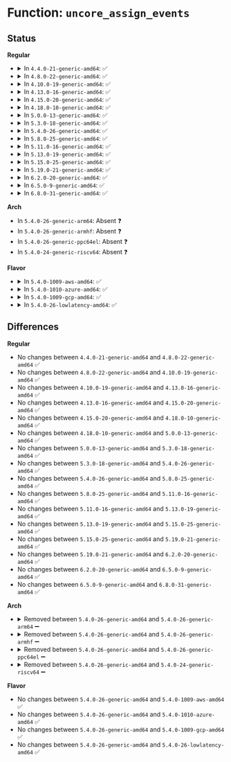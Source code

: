 # Function: <code>uncore_assign_events</code>

## Status
<b>Regular</b>
<ul>
<li>
<details>
<summary>In <code>4.4.0-21-generic-amd64</code>: ✅</summary>

```c
int uncore_assign_events(struct intel_uncore_box * box, int * assign, int n)
```

```json
{
  "name": "uncore_assign_events",
  "collision_type": "Unique Static",
  "inline_type": "No",
  "funcs": [
    {
      "addr": 18446744071578931984,
      "name": "uncore_assign_events",
      "external": false,
      "loc": "arch/x86/events/intel/uncore.c:411",
      "file": "arch/x86/events/intel/uncore.c",
      "inline": "seen, unknown",
      "caller_inline": [],
      "caller_func": [
        "arch/x86/events/intel/uncore.c:uncore_pmu_event_init",
        "arch/x86/events/intel/uncore.c:uncore_pmu_event_add"
      ]
    }
  ],
  "symbols": [
    {
      "addr": 18446744071578931984,
      "name": "uncore_assign_events",
      "section": ".text",
      "bind": "STB_LOCAL",
      "size": 602
    }
  ]
}
```
</details>
</li>
<li>
<details>
<summary>In <code>4.8.0-22-generic-amd64</code>: ✅</summary>

```c
int uncore_assign_events(struct intel_uncore_box * box, int * assign, int n)
```

```json
{
  "name": "uncore_assign_events",
  "collision_type": "Unique Static",
  "inline_type": "No",
  "funcs": [
    {
      "addr": 18446744071578929280,
      "name": "uncore_assign_events",
      "external": false,
      "loc": "arch/x86/events/intel/uncore.c:397",
      "file": "arch/x86/events/intel/uncore.c",
      "inline": "seen, unknown",
      "caller_inline": [],
      "caller_func": [
        "arch/x86/events/intel/uncore.c:uncore_pmu_event_init",
        "arch/x86/events/intel/uncore.c:uncore_pmu_event_add"
      ]
    }
  ],
  "symbols": [
    {
      "addr": 18446744071578929280,
      "name": "uncore_assign_events",
      "section": ".text",
      "bind": "STB_LOCAL",
      "size": 579
    }
  ]
}
```
</details>
</li>
<li>
<details>
<summary>In <code>4.10.0-19-generic-amd64</code>: ✅</summary>

```c
int uncore_assign_events(struct intel_uncore_box * box, int * assign, int n)
```

```json
{
  "name": "uncore_assign_events",
  "collision_type": "Unique Static",
  "inline_type": "No",
  "funcs": [
    {
      "addr": 18446744071578929760,
      "name": "uncore_assign_events",
      "external": false,
      "loc": "arch/x86/events/intel/uncore.c:403",
      "file": "arch/x86/events/intel/uncore.c",
      "inline": "seen, unknown",
      "caller_inline": [],
      "caller_func": [
        "arch/x86/events/intel/uncore.c:uncore_pmu_event_init",
        "arch/x86/events/intel/uncore.c:uncore_pmu_event_add"
      ]
    }
  ],
  "symbols": [
    {
      "addr": 18446744071578929760,
      "name": "uncore_assign_events",
      "section": ".text",
      "bind": "STB_LOCAL",
      "size": 585
    }
  ]
}
```
</details>
</li>
<li>
<details>
<summary>In <code>4.13.0-16-generic-amd64</code>: ✅</summary>

```c
int uncore_assign_events(struct intel_uncore_box * box, int * assign, int n)
```

```json
{
  "name": "uncore_assign_events",
  "collision_type": "Unique Static",
  "inline_type": "No",
  "funcs": [
    {
      "addr": 18446744071578923040,
      "name": "uncore_assign_events",
      "external": false,
      "loc": "arch/x86/events/intel/uncore.c:403",
      "file": "arch/x86/events/intel/uncore.c",
      "inline": "seen, unknown",
      "caller_inline": [],
      "caller_func": [
        "arch/x86/events/intel/uncore.c:uncore_pmu_event_init",
        "arch/x86/events/intel/uncore.c:uncore_pmu_event_add"
      ]
    }
  ],
  "symbols": [
    {
      "addr": 18446744071578923040,
      "name": "uncore_assign_events",
      "section": ".text",
      "bind": "STB_LOCAL",
      "size": 609
    }
  ]
}
```
</details>
</li>
<li>
<details>
<summary>In <code>4.15.0-20-generic-amd64</code>: ✅</summary>

```c
int uncore_assign_events(struct intel_uncore_box * box, int * assign, int n)
```

```json
{
  "name": "uncore_assign_events",
  "collision_type": "Unique Static",
  "inline_type": "No",
  "funcs": [
    {
      "addr": 18446744071578925136,
      "name": "uncore_assign_events",
      "external": false,
      "loc": "arch/x86/events/intel/uncore.c:403",
      "file": "arch/x86/events/intel/uncore.c",
      "inline": "seen, unknown",
      "caller_inline": [],
      "caller_func": [
        "arch/x86/events/intel/uncore.c:uncore_pmu_event_init",
        "arch/x86/events/intel/uncore.c:uncore_pmu_event_add"
      ]
    }
  ],
  "symbols": [
    {
      "addr": 18446744071578925136,
      "name": "uncore_assign_events",
      "section": ".text",
      "bind": "STB_LOCAL",
      "size": 615
    }
  ]
}
```
</details>
</li>
<li>
<details>
<summary>In <code>4.18.0-10-generic-amd64</code>: ✅</summary>

```c
int uncore_assign_events(struct intel_uncore_box * box, int * assign, int n)
```

```json
{
  "name": "uncore_assign_events",
  "collision_type": "Unique Static",
  "inline_type": "No",
  "funcs": [
    {
      "addr": 18446744071578927360,
      "name": "uncore_assign_events",
      "external": false,
      "loc": "arch/x86/events/intel/uncore.c:405",
      "file": "arch/x86/events/intel/uncore.c",
      "inline": "seen, unknown",
      "caller_inline": [],
      "caller_func": [
        "arch/x86/events/intel/uncore.c:uncore_pmu_event_init",
        "arch/x86/events/intel/uncore.c:uncore_pmu_event_add"
      ]
    }
  ],
  "symbols": [
    {
      "addr": 18446744071578927360,
      "name": "uncore_assign_events",
      "section": ".text",
      "bind": "STB_LOCAL",
      "size": 663
    }
  ]
}
```
</details>
</li>
<li>
<details>
<summary>In <code>5.0.0-13-generic-amd64</code>: ✅</summary>

```c
int uncore_assign_events(struct intel_uncore_box * box, int * assign, int n)
```

```json
{
  "name": "uncore_assign_events",
  "collision_type": "Unique Static",
  "inline_type": "No",
  "funcs": [
    {
      "addr": 18446744071578929936,
      "name": "uncore_assign_events",
      "external": false,
      "loc": "arch/x86/events/intel/uncore.c:405",
      "file": "arch/x86/events/intel/uncore.c",
      "inline": "seen, unknown",
      "caller_inline": [],
      "caller_func": [
        "arch/x86/events/intel/uncore.c:uncore_pmu_event_init",
        "arch/x86/events/intel/uncore.c:uncore_pmu_event_add"
      ]
    }
  ],
  "symbols": [
    {
      "addr": 18446744071578929936,
      "name": "uncore_assign_events",
      "section": ".text",
      "bind": "STB_LOCAL",
      "size": 663
    }
  ]
}
```
</details>
</li>
<li>
<details>
<summary>In <code>5.3.0-18-generic-amd64</code>: ✅</summary>

```c
int uncore_assign_events(struct intel_uncore_box * box, int * assign, int n)
```

```json
{
  "name": "uncore_assign_events",
  "collision_type": "Unique Static",
  "inline_type": "No",
  "funcs": [
    {
      "addr": 18446744071578935744,
      "name": "uncore_assign_events",
      "external": false,
      "loc": "arch/x86/events/intel/uncore.c:422",
      "file": "arch/x86/events/intel/uncore.c",
      "inline": "seen, unknown",
      "caller_inline": [],
      "caller_func": [
        "arch/x86/events/intel/uncore.c:uncore_pmu_event_init",
        "arch/x86/events/intel/uncore.c:uncore_pmu_event_add"
      ]
    }
  ],
  "symbols": [
    {
      "addr": 18446744071578935744,
      "name": "uncore_assign_events",
      "section": ".text",
      "bind": "STB_LOCAL",
      "size": 563
    }
  ]
}
```
</details>
</li>
<li>
<details>
<summary>In <code>5.4.0-26-generic-amd64</code>: ✅</summary>

```c
int uncore_assign_events(struct intel_uncore_box * box, int * assign, int n)
```

```json
{
  "name": "uncore_assign_events",
  "collision_type": "Unique Static",
  "inline_type": "No",
  "funcs": [
    {
      "addr": 18446744071578938224,
      "name": "uncore_assign_events",
      "external": false,
      "loc": "arch/x86/events/intel/uncore.c:422",
      "file": "arch/x86/events/intel/uncore.c",
      "inline": "seen, unknown",
      "caller_inline": [],
      "caller_func": [
        "arch/x86/events/intel/uncore.c:uncore_pmu_event_init",
        "arch/x86/events/intel/uncore.c:uncore_pmu_event_add"
      ]
    }
  ],
  "symbols": [
    {
      "addr": 18446744071578938224,
      "name": "uncore_assign_events",
      "section": ".text",
      "bind": "STB_LOCAL",
      "size": 563
    }
  ]
}
```
</details>
</li>
<li>
<details>
<summary>In <code>5.8.0-25-generic-amd64</code>: ✅</summary>

```c
int uncore_assign_events(struct intel_uncore_box * box, int * assign, int n)
```

```json
{
  "name": "uncore_assign_events",
  "collision_type": "Unique Static",
  "inline_type": "No",
  "funcs": [
    {
      "addr": 18446744071578944464,
      "name": "uncore_assign_events",
      "external": false,
      "loc": "arch/x86/events/intel/uncore.c:422",
      "file": "arch/x86/events/intel/uncore.c",
      "inline": "seen, unknown",
      "caller_inline": [],
      "caller_func": [
        "arch/x86/events/intel/uncore.c:uncore_pmu_event_init",
        "arch/x86/events/intel/uncore.c:uncore_pmu_event_add"
      ]
    }
  ],
  "symbols": [
    {
      "addr": 18446744071578944464,
      "name": "uncore_assign_events",
      "section": ".text",
      "bind": "STB_LOCAL",
      "size": 603
    }
  ]
}
```
</details>
</li>
<li>
<details>
<summary>In <code>5.11.0-16-generic-amd64</code>: ✅</summary>

```c
int uncore_assign_events(struct intel_uncore_box * box, int * assign, int n)
```

```json
{
  "name": "uncore_assign_events",
  "collision_type": "Unique Static",
  "inline_type": "No",
  "funcs": [
    {
      "addr": 18446744071578946208,
      "name": "uncore_assign_events",
      "external": false,
      "loc": "arch/x86/events/intel/uncore.c:427",
      "file": "arch/x86/events/intel/uncore.c",
      "inline": "seen, unknown",
      "caller_inline": [],
      "caller_func": [
        "arch/x86/events/intel/uncore.c:uncore_pmu_event_init",
        "arch/x86/events/intel/uncore.c:uncore_pmu_event_add"
      ]
    }
  ],
  "symbols": [
    {
      "addr": 18446744071578946208,
      "name": "uncore_assign_events",
      "section": ".text",
      "bind": "STB_LOCAL",
      "size": 603
    }
  ]
}
```
</details>
</li>
<li>
<details>
<summary>In <code>5.13.0-19-generic-amd64</code>: ✅</summary>

```c
int uncore_assign_events(struct intel_uncore_box * box, int * assign, int n)
```

```json
{
  "name": "uncore_assign_events",
  "collision_type": "Unique Static",
  "inline_type": "No",
  "funcs": [
    {
      "addr": 18446744071578951104,
      "name": "uncore_assign_events",
      "external": false,
      "loc": "arch/x86/events/intel/uncore.c:443",
      "file": "arch/x86/events/intel/uncore.c",
      "inline": "seen, unknown",
      "caller_inline": [],
      "caller_func": [
        "arch/x86/events/intel/uncore.c:uncore_pmu_event_init",
        "arch/x86/events/intel/uncore.c:uncore_pmu_event_add"
      ]
    }
  ],
  "symbols": [
    {
      "addr": 18446744071578951104,
      "name": "uncore_assign_events",
      "section": ".text",
      "bind": "STB_LOCAL",
      "size": 603
    }
  ]
}
```
</details>
</li>
<li>
<details>
<summary>In <code>5.15.0-25-generic-amd64</code>: ✅</summary>

```c
int uncore_assign_events(struct intel_uncore_box * box, int * assign, int n)
```

```json
{
  "name": "uncore_assign_events",
  "collision_type": "Unique Static",
  "inline_type": "No",
  "funcs": [
    {
      "addr": 18446744071578961216,
      "name": "uncore_assign_events",
      "external": false,
      "loc": "arch/x86/events/intel/uncore.c:443",
      "file": "arch/x86/events/intel/uncore.c",
      "inline": "seen, unknown",
      "caller_inline": [],
      "caller_func": [
        "arch/x86/events/intel/uncore.c:uncore_pmu_event_init",
        "arch/x86/events/intel/uncore.c:uncore_pmu_event_add"
      ]
    }
  ],
  "symbols": [
    {
      "addr": 18446744071578961216,
      "name": "uncore_assign_events",
      "section": ".text",
      "bind": "STB_LOCAL",
      "size": 876
    }
  ]
}
```
</details>
</li>
<li>
<details>
<summary>In <code>5.19.0-21-generic-amd64</code>: ✅</summary>

```c
int uncore_assign_events(struct intel_uncore_box * box, int * assign, int n)
```

```json
{
  "name": "uncore_assign_events",
  "collision_type": "Unique Static",
  "inline_type": "No",
  "funcs": [
    {
      "addr": 18446744071578971856,
      "name": "uncore_assign_events",
      "external": false,
      "loc": "arch/x86/events/intel/uncore.c:443",
      "file": "arch/x86/events/intel/uncore.c",
      "inline": "seen, unknown",
      "caller_inline": [],
      "caller_func": [
        "arch/x86/events/intel/uncore.c:uncore_pmu_event_init",
        "arch/x86/events/intel/uncore.c:uncore_pmu_event_add"
      ]
    }
  ],
  "symbols": [
    {
      "addr": 18446744071578971856,
      "name": "uncore_assign_events",
      "section": ".text",
      "bind": "STB_LOCAL",
      "size": 888
    }
  ]
}
```
</details>
</li>
<li>
<details>
<summary>In <code>6.2.0-20-generic-amd64</code>: ✅</summary>

```c
int uncore_assign_events(struct intel_uncore_box * box, int * assign, int n)
```

```json
{
  "name": "uncore_assign_events",
  "collision_type": "Unique Static",
  "inline_type": "No",
  "funcs": [
    {
      "addr": 18446744071578990032,
      "name": "uncore_assign_events",
      "external": false,
      "loc": "arch/x86/events/intel/uncore.c:443",
      "file": "arch/x86/events/intel/uncore.c",
      "inline": "seen, unknown",
      "caller_inline": [],
      "caller_func": [
        "arch/x86/events/intel/uncore.c:uncore_pmu_event_init",
        "arch/x86/events/intel/uncore.c:uncore_pmu_event_add"
      ]
    }
  ],
  "symbols": [
    {
      "addr": 18446744071578990032,
      "name": "uncore_assign_events",
      "section": ".text",
      "bind": "STB_LOCAL",
      "size": 846
    }
  ]
}
```
</details>
</li>
<li>
<details>
<summary>In <code>6.5.0-9-generic-amd64</code>: ✅</summary>

```c
int uncore_assign_events(struct intel_uncore_box * box, int * assign, int n)
```

```json
{
  "name": "uncore_assign_events",
  "collision_type": "Unique Static",
  "inline_type": "No",
  "funcs": [
    {
      "addr": 18446744071578989248,
      "name": "uncore_assign_events",
      "external": false,
      "loc": "arch/x86/events/intel/uncore.c:458",
      "file": "arch/x86/events/intel/uncore.c",
      "inline": "seen, unknown",
      "caller_inline": [],
      "caller_func": [
        "arch/x86/events/intel/uncore.c:uncore_pmu_event_init",
        "arch/x86/events/intel/uncore.c:uncore_pmu_event_add"
      ]
    }
  ],
  "symbols": [
    {
      "addr": 18446744071578989248,
      "name": "uncore_assign_events",
      "section": ".text",
      "bind": "STB_LOCAL",
      "size": 888
    }
  ]
}
```
</details>
</li>
<li>
<details>
<summary>In <code>6.8.0-31-generic-amd64</code>: ✅</summary>

```c
int uncore_assign_events(struct intel_uncore_box * box, int * assign, int n)
```

```json
{
  "name": "uncore_assign_events",
  "collision_type": "Unique Static",
  "inline_type": "No",
  "funcs": [
    {
      "addr": 18446744071579014128,
      "name": "uncore_assign_events",
      "external": false,
      "loc": "arch/x86/events/intel/uncore.c:458",
      "file": "arch/x86/events/intel/uncore.c",
      "inline": "seen, unknown",
      "caller_inline": [],
      "caller_func": [
        "arch/x86/events/intel/uncore.c:uncore_pmu_event_init",
        "arch/x86/events/intel/uncore.c:uncore_pmu_event_add"
      ]
    }
  ],
  "symbols": [
    {
      "addr": 18446744071579014128,
      "name": "uncore_assign_events",
      "section": ".text",
      "bind": "STB_LOCAL",
      "size": 888
    }
  ]
}
```
</details>
</li>
</ul>
<b>Arch</b>
<ul>
<li>
In <code>5.4.0-26-generic-arm64</code>: Absent ❓
</li>
<li>
In <code>5.4.0-26-generic-armhf</code>: Absent ❓
</li>
<li>
In <code>5.4.0-26-generic-ppc64el</code>: Absent ❓
</li>
<li>
In <code>5.4.0-24-generic-riscv64</code>: Absent ❓
</li>
</ul>
<b>Flavor</b>
<ul>
<li>
<details>
<summary>In <code>5.4.0-1009-aws-amd64</code>: ✅</summary>

```c
int uncore_assign_events(struct intel_uncore_box * box, int * assign, int n)
```

```json
{
  "name": "uncore_assign_events",
  "collision_type": "Unique Static",
  "inline_type": "No",
  "funcs": [
    {
      "addr": 18446744071578938224,
      "name": "uncore_assign_events",
      "external": false,
      "loc": "arch/x86/events/intel/uncore.c:422",
      "file": "arch/x86/events/intel/uncore.c",
      "inline": "seen, unknown",
      "caller_inline": [],
      "caller_func": [
        "arch/x86/events/intel/uncore.c:uncore_pmu_event_init",
        "arch/x86/events/intel/uncore.c:uncore_pmu_event_add"
      ]
    }
  ],
  "symbols": [
    {
      "addr": 18446744071578938224,
      "name": "uncore_assign_events",
      "section": ".text",
      "bind": "STB_LOCAL",
      "size": 563
    }
  ]
}
```
</details>
</li>
<li>
<details>
<summary>In <code>5.4.0-1010-azure-amd64</code>: ✅</summary>

```c
int uncore_assign_events(struct intel_uncore_box * box, int * assign, int n)
```

```json
{
  "name": "uncore_assign_events",
  "collision_type": "Unique Static",
  "inline_type": "No",
  "funcs": [
    {
      "addr": 18446744071578935200,
      "name": "uncore_assign_events",
      "external": false,
      "loc": "arch/x86/events/intel/uncore.c:422",
      "file": "arch/x86/events/intel/uncore.c",
      "inline": "seen, unknown",
      "caller_inline": [],
      "caller_func": [
        "arch/x86/events/intel/uncore.c:uncore_pmu_event_init",
        "arch/x86/events/intel/uncore.c:uncore_pmu_event_add"
      ]
    }
  ],
  "symbols": [
    {
      "addr": 18446744071578935200,
      "name": "uncore_assign_events",
      "section": ".text",
      "bind": "STB_LOCAL",
      "size": 563
    }
  ]
}
```
</details>
</li>
<li>
<details>
<summary>In <code>5.4.0-1009-gcp-amd64</code>: ✅</summary>

```c
int uncore_assign_events(struct intel_uncore_box * box, int * assign, int n)
```

```json
{
  "name": "uncore_assign_events",
  "collision_type": "Unique Static",
  "inline_type": "No",
  "funcs": [
    {
      "addr": 18446744071578938160,
      "name": "uncore_assign_events",
      "external": false,
      "loc": "arch/x86/events/intel/uncore.c:422",
      "file": "arch/x86/events/intel/uncore.c",
      "inline": "seen, unknown",
      "caller_inline": [],
      "caller_func": [
        "arch/x86/events/intel/uncore.c:uncore_pmu_event_init",
        "arch/x86/events/intel/uncore.c:uncore_pmu_event_add"
      ]
    }
  ],
  "symbols": [
    {
      "addr": 18446744071578938160,
      "name": "uncore_assign_events",
      "section": ".text",
      "bind": "STB_LOCAL",
      "size": 563
    }
  ]
}
```
</details>
</li>
<li>
<details>
<summary>In <code>5.4.0-26-lowlatency-amd64</code>: ✅</summary>

```c
int uncore_assign_events(struct intel_uncore_box * box, int * assign, int n)
```

```json
{
  "name": "uncore_assign_events",
  "collision_type": "Unique Static",
  "inline_type": "No",
  "funcs": [
    {
      "addr": 18446744071578938736,
      "name": "uncore_assign_events",
      "external": false,
      "loc": "arch/x86/events/intel/uncore.c:422",
      "file": "arch/x86/events/intel/uncore.c",
      "inline": "seen, unknown",
      "caller_inline": [],
      "caller_func": [
        "arch/x86/events/intel/uncore.c:uncore_pmu_event_init",
        "arch/x86/events/intel/uncore.c:uncore_pmu_event_add"
      ]
    }
  ],
  "symbols": [
    {
      "addr": 18446744071578938736,
      "name": "uncore_assign_events",
      "section": ".text",
      "bind": "STB_LOCAL",
      "size": 563
    }
  ]
}
```
</details>
</li>
</ul>

## Differences
<b>Regular</b>
<ul>
<li>
No changes between <code>4.4.0-21-generic-amd64</code> and <code>4.8.0-22-generic-amd64</code> ✅
</li>
<li>
No changes between <code>4.8.0-22-generic-amd64</code> and <code>4.10.0-19-generic-amd64</code> ✅
</li>
<li>
No changes between <code>4.10.0-19-generic-amd64</code> and <code>4.13.0-16-generic-amd64</code> ✅
</li>
<li>
No changes between <code>4.13.0-16-generic-amd64</code> and <code>4.15.0-20-generic-amd64</code> ✅
</li>
<li>
No changes between <code>4.15.0-20-generic-amd64</code> and <code>4.18.0-10-generic-amd64</code> ✅
</li>
<li>
No changes between <code>4.18.0-10-generic-amd64</code> and <code>5.0.0-13-generic-amd64</code> ✅
</li>
<li>
No changes between <code>5.0.0-13-generic-amd64</code> and <code>5.3.0-18-generic-amd64</code> ✅
</li>
<li>
No changes between <code>5.3.0-18-generic-amd64</code> and <code>5.4.0-26-generic-amd64</code> ✅
</li>
<li>
No changes between <code>5.4.0-26-generic-amd64</code> and <code>5.8.0-25-generic-amd64</code> ✅
</li>
<li>
No changes between <code>5.8.0-25-generic-amd64</code> and <code>5.11.0-16-generic-amd64</code> ✅
</li>
<li>
No changes between <code>5.11.0-16-generic-amd64</code> and <code>5.13.0-19-generic-amd64</code> ✅
</li>
<li>
No changes between <code>5.13.0-19-generic-amd64</code> and <code>5.15.0-25-generic-amd64</code> ✅
</li>
<li>
No changes between <code>5.15.0-25-generic-amd64</code> and <code>5.19.0-21-generic-amd64</code> ✅
</li>
<li>
No changes between <code>5.19.0-21-generic-amd64</code> and <code>6.2.0-20-generic-amd64</code> ✅
</li>
<li>
No changes between <code>6.2.0-20-generic-amd64</code> and <code>6.5.0-9-generic-amd64</code> ✅
</li>
<li>
No changes between <code>6.5.0-9-generic-amd64</code> and <code>6.8.0-31-generic-amd64</code> ✅
</li>
</ul>
<b>Arch</b>
<ul>
<li>
<details>
<summary>Removed between <code>5.4.0-26-generic-amd64</code> and <code>5.4.0-26-generic-arm64</code> ➖</summary>

```c
int uncore_assign_events(struct intel_uncore_box * box, int * assign, int n)
```
</details>
</li>
<li>
<details>
<summary>Removed between <code>5.4.0-26-generic-amd64</code> and <code>5.4.0-26-generic-armhf</code> ➖</summary>

```c
int uncore_assign_events(struct intel_uncore_box * box, int * assign, int n)
```
</details>
</li>
<li>
<details>
<summary>Removed between <code>5.4.0-26-generic-amd64</code> and <code>5.4.0-26-generic-ppc64el</code> ➖</summary>

```c
int uncore_assign_events(struct intel_uncore_box * box, int * assign, int n)
```
</details>
</li>
<li>
<details>
<summary>Removed between <code>5.4.0-26-generic-amd64</code> and <code>5.4.0-24-generic-riscv64</code> ➖</summary>

```c
int uncore_assign_events(struct intel_uncore_box * box, int * assign, int n)
```
</details>
</li>
</ul>
<b>Flavor</b>
<ul>
<li>
No changes between <code>5.4.0-26-generic-amd64</code> and <code>5.4.0-1009-aws-amd64</code> ✅
</li>
<li>
No changes between <code>5.4.0-26-generic-amd64</code> and <code>5.4.0-1010-azure-amd64</code> ✅
</li>
<li>
No changes between <code>5.4.0-26-generic-amd64</code> and <code>5.4.0-1009-gcp-amd64</code> ✅
</li>
<li>
No changes between <code>5.4.0-26-generic-amd64</code> and <code>5.4.0-26-lowlatency-amd64</code> ✅
</li>
</ul>
